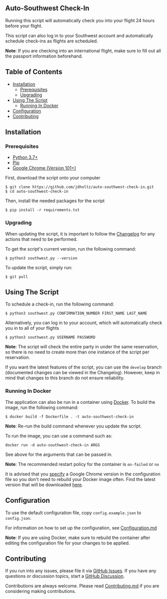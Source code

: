 ## Auto-Southwest Check-In
Running this script will automatically check you into your flight 24 hours before your flight.

This script can also log in to your Southwest account and automatically schedule check-ins as
flights are scheduled.

**Note**: If you are checking into an international flight, make sure to fill out all the passport
information beforehand.

## Table of Contents
- [Installation](#installation)
    * [Prerequisites](#prerequisites)
    * [Upgrading](#upgrading)
- [Using The Script](#using-the-script)
    * [Running In Docker](#running-in-docker)
- [Configuration](#configuration)
- [Contributing](#contributing)

## Installation

### Prerequisites
- [Python 3.7+][0]
- [Pip][1]
- [Google Chrome (Version 101+)][2]

First, download the script onto your computer
```shell
$ git clone https://github.com/jdholtz/auto-southwest-check-in.git
$ cd auto-southwest-check-in
```
Then, install the needed packages for the script
```shell
$ pip install -r requirements.txt
```

### Upgrading
When updating the script, it is important to follow the [Changelog](CHANGELOG.md) for any actions
that need to be performed.

To get the script's current version, run the following command:
```shell
$ python3 southwest.py --version
```

To update the script, simply run:
```shell
$ git pull
```

## Using The Script
To schedule a check-in, run the following command:
```shell
$ python3 southwest.py CONFIRMATION_NUMBER FIRST_NAME LAST_NAME
```
Alternatively, you can log in to your account, which will automatically check you in to all of your flights
```shell
$ python3 southwest.py USERNAME PASSWORD
```

**Note**: The script will check the entire party in under the same reservation, so there is no need
to create more than one instance of the script per reservation.

If you want the latest features of the script, you can use the `develop` branch (documented changes
can be viewed in the Changelog). However, keep in mind that changes to this branch do not ensure reliability.

### Running In Docker

The application can also be run in a container using [Docker][3]. To build the image, run the following command:
```shell
$ docker build -f Dockerfile . -t auto-southwest-check-in
```
**Note**: Re-run the build command whenever you update the script.

To run the image, you can use a command such as:
```shell
docker run -d auto-southwest-check-in ARGS
```
See above for the arguments that can be passed in.

**Note**: The recommended restart policy for the container is `on-failed` or `no`

It is advised that you [specify](CONFIGURATION.md#chrome-version) a Google Chrome version in the configuration
file so you don't need to rebuild your Docker image often. Find the latest version that will be downloaded
[here][4].

## Configuration
To use the default configuration file, copy `config.example.json` to `config.json`.

For information on how to set up the configuration, see [Configuration.md](CONFIGURATION.md)

**Note**: If you are using Docker, make sure to rebuild the container after editing the configuration
file for your changes to be applied.

## Contributing
If you run into any issues, please file it via [GitHub Issues][5]. If you have any questions or discussion topics,
start a [GitHub Discussion][6].

Contributions are always welcome. Please read [Contributing.md](CONTRIBUTING.md) if you are considering making contributions.

[0]: https://www.python.org/downloads/
[1]: https://pip.pypa.io/en/stable/installation/
[2]: https://www.google.com/chrome/
[3]: https://www.docker.com/
[4]: https://www.ubuntuupdates.org/package/google_chrome/stable/main/base/google-chrome-stable?id=202706&page=1
[5]: https://github.com/jdholtz/auto-southwest-check-in/issues/new/choose
[6]: https://github.com/jdholtz/auto-southwest-check-in/discussions/new/choose
